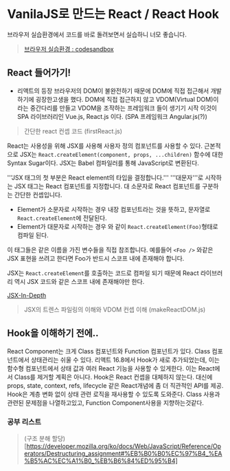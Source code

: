 # VanilaJS로 만드는 React / React Hook
브라우저 실습환경에서 코드를 바로 돌려보면서 실습하니 너모 좋습니다.
 > [브라우저 실습환경 : codesandbox](https://codesandbox.io/index2)

 ## React 들어가기!
 - 리액트의 등장
 브라우저의 DOM이 불완전하기 때문에 DOM에 직접 접근해서 개발하기에 굉장한고생을 했다.
DOM에 직접 접근하지 않고 VDOM(Virtual DOM)이라는 중간다리를 만들고 VDOM을 조작하는 프레임워크 들이 생기기 시작
이것이 SPA 라이브러리인 Vue.js, React.js 이다. (SPA 프레임워크 Angular.js(?))

> 간단한 react 컨셉 코드 (firstReact.js)

  React는 사용성을 위해 JSX를 사용해 사용자 정의 컴포넌트를 사용할 수 있다.
 근본적으로 JSX는 ``` React.createElement(component, props, ...children) ``` 함수에 대한 
 Syntax Sugar이다. JSX는 Babel 컴파일러를 통해 JavaScript로 변환된다.

 '''JSX 태그의 첫 부분은 React element의 타입을 결정합니다.'''
 '''대문자'''로 시작하는 JSX 태그는 React 컴포넌트를 지정합니다.
 대 소문자로 React 컴포넌트를 구분하는 간단한 컨셉입니다.
 
 - Element가 소문자로 시작하는 경우 내장 컴포넌트라는 것을 뜻하고, 문자열로 ```React.createElement```에 전달된다.
 - Element가 대문자로 시작하는 경우 <Foo/>와 같이 ```React.createElement(Foo)```형태로 컴파일 된다.

 이 태그들은 같은 이름을 가진 변수들을 직접 참조합니다.
 예를들어 ```<Foo />``` 와같은 JSX 표현을 쓰려고 한다면 Foo가 반드시 스코프 내에 존재해야 합니다.

 JSX는 ```React.createElement```를 호출하는 코드로 컴파일 되기 때문에 React 라이브러리 역시
 JSX 코드와 같은 스코프 내에 존재해야만 한다.

 [JSX-In-Depth](https://ko.reactjs.org/docs/jsx-in-depth.html)

> JSX의 트렌스 파일링의 이해와 VDOM 컨셉 이해 (makeReactDOM.js)

## Hook을 이해하기 전에..
React Component는 크게 Class 컴포넌트와 Function 컴포넌트가 있다.
Class 컴포넌트에서 상태관리는 쉬울 수 있다.
리액트 16.8에서 Hook가 새로 추가되었는데, 이는 함수형 컴포넌트에서 상태 값과 여러 React 기능을 사용할 수 있게한다.
 이는 React에서 Class를 제거할 계획은 아니다. Hook은 React 컨셉을 대체하지 않는다.
대신에 props, state, context, refs, lifecycle 같은 React개념에 좀 더 직관적인 API를 제공.
Hook은 계층 변화 없이 상태 관련 로직을 재사용할 수 있도록 도와준다.
Class 사용과 관련된 문제점을 나열하고있고, Function Component사용을 지향하는것같다.


### 공부 리스트
> (구조 분해 할당)[https://developer.mozilla.org/ko/docs/Web/JavaScript/Reference/Operators/Destructuring_assignment#%EB%B0%B0%EC%97%B4_%EA%B5%AC%EC%A1%B0_%EB%B6%84%ED%95%B4]